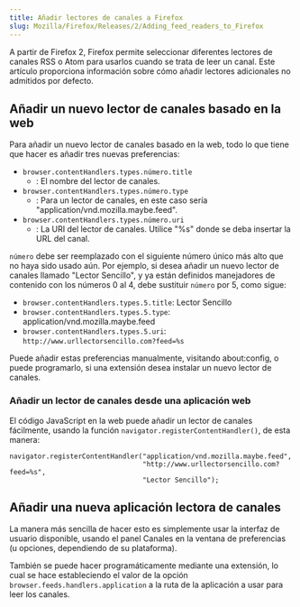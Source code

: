 ```yaml
---
title: Añadir lectores de canales a Firefox
slug: Mozilla/Firefox/Releases/2/Adding_feed_readers_to_Firefox
---
```


A partir de Firefox 2, Firefox permite seleccionar diferentes lectores de canales RSS o Atom para usarlos cuando se trata de leer un canal. Este artículo proporciona información sobre cómo añadir lectores adicionales no admitidos por defecto.

## Añadir un nuevo lector de canales basado en la web

Para añadir un nuevo lector de canales basado en la web, todo lo que tiene que hacer es añadir tres nuevas preferencias:

- `browser.contentHandlers.types.número.title`
  - : El nombre del lector de canales.
- `browser.contentHandlers.types.número.type`
  - : Para un lector de canales, en este caso sería "application/vnd.mozilla.maybe.feed".
- `browser.contentHandlers.types.número.uri`
  - : La URI del lector de canales. Utilice "%s" donde se deba insertar la URL del canal.

`número` debe ser reemplazado con el siguiente número único más alto que no haya sido usado aún. Por ejemplo, si desea añadir un nuevo lector de canales llamado "Lector Sencillo", y ya están definidos manejadores de contenido con los números 0 al 4, debe sustituir `número` por 5, como sigue:

- `browser.contentHandlers.types.5.title`: Lector Sencillo
- `browser.contentHandlers.types.5.type`: application/vnd.mozilla.maybe.feed
- `browser.contentHandlers.types.5.uri`: `http://www.urllectorsencillo.com?feed=%s`

Puede añadir estas preferencias manualmente, visitando about:config, o puede programarlo, si una extensión desea instalar un nuevo lector de canales.

### Añadir un lector de canales desde una aplicación web

El código JavaScript en la web puede añadir un lector de canales fácilmente, usando la función `navigator.registerContentHandler()`, de esta manera:

```
navigator.registerContentHandler("application/vnd.mozilla.maybe.feed",
                                 "http://www.urllectorsencillo.com?feed=%s",
                                 "Lector Sencillo");
```

## Añadir una nueva aplicación lectora de canales

La manera más sencilla de hacer esto es simplemente usar la interfaz de usuario disponible, usando el panel Canales en la ventana de preferencias (u opciones, dependiendo de su plataforma).

También se puede hacer programáticamente mediante una extensión, lo cual se hace estableciendo el valor de la opción `browser.feeds.handlers.application` a la ruta de la aplicación a usar para leer los canales.
